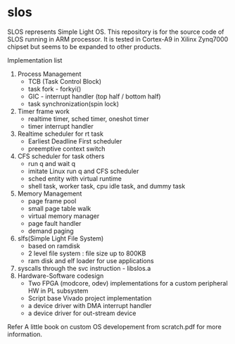 # slos
SLOS represents Simple Light OS. 
This repository is for the source code of SLOS running in ARM processor. 
It is tested in Cortex-A9 in Xilinx Zynq7000 chipset but seems to be expanded to other products.

Implementation list 
1. Process Management
   - TCB (Task Control Block)
   - task fork - forkyi()
   - GIC - interrupt handler (top half / bottom half)
   - task synchronization(spin lock)
2. Timer frame work
   - realtime timer, sched timer, oneshot timer
   - timer interrupt handler
3. Realtime scheduler for rt task
   - Earliest Deadline First scheduler
   - preemptive context switch
4. CFS scheduler for task others
   - run q and wait q
   - imitate Linux run q and CFS scheduler 
   - sched entity with virtual runtime
   - shell task, worker task, cpu idle task, and dummy task
5. Memory Management 
   - page frame pool
   - small page table walk
   - virtual memory manager
   - page fault handler
   - demand paging
6. slfs(Simple Light File System) 
   - based on ramdisk
   - 2 level file system : file size up to 800KB
   - ram disk and elf loader for use applications
7. syscalls through the svc instruction - libslos.a
8. Hardware-Software codesign
   - Two FPGA (modcore, odev) implementations for a custom peripheral HW in PL subsystem 
   - Script base Vivado project implementation
   - a device driver with DMA interrupt handler
   - a device driver for out-stream device

Refer A little book on custom OS developement from scratch.pdf for more information.
